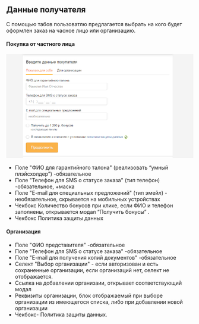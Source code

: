 ## Данные получателя

С помощью табов пользоватлю предлагается выбрать на кого будет оформлен заказ на часное лицо или организацию.

#### Покупка от частного лица

![Обычное состояние](../../__source/cart___user-info.png)

* Поле "ФИО для гарантийного талона" (реализовать “умный плэйсхолдер”) -обязательное
* Поле "Телефон для SMS о статусе заказа" (тип телефон) -обязательное, +маска
* Поле "E-mail для специальных предложений" (тип эмейл) - необязательное, скрывается на мобильных устройствах
* Чекбокс Количество бонусов при клике, если ФИО и телефон заполнены,  открывается модал “Получить бонусы” .
* Чекбокс Политика защиты данных

#### Организация
* Поле "ФИО представителя" -обязательное
* Поле "Телефон для SMS о статусе заказа" -обязательное
* Поле "E-mail для получения копий документов" -обязательное
* Селект "Выбор организации" - если авторизован и есть сохраненные организации, если организаций нет, селект не отображается.
* Ссылка на добавлении организаии, открывает соответствующий модал
* Реквизиты организации, блок отображаемый при выборе организации из имеющегося списка, либо при добавлении новой организации
* Чекбокс- Политика защиты данных.
